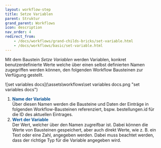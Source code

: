 ```yaml
---
layout: workflow-step
title: Setze Variablen
parent: Struktur
grand_parent: Workflows
icon: description
nav_order: 4
redirect_from:
    - /docs/workflows/grand-childs-bricks/set-variable.html
    - /docs/workflows/basic/set-variable.html
---
```


Mit dem Baustein _Setze Variablen_ werden Variablen, konkret benutzerdefinierte Werte welche über einen selbst definierten Namen zugegriffen werden können, den folgenden Workflow Bausteinen zur Verfügung gestellt.

![set variables docs](\assets\workflows\set variables docs.png "set variables docs")

1. <span style="color:#0b5394">**Name der Variable**</span>  
   Über diesen Namen werden die Bausteine und Daten der Einträge in folgenden Workflow-Bausteinen referenziert, bspw. bestellungen.id für die ID des aktuellen Eintrages.
2. <span style="color:#0b5394">**Wert der Variable**</span>  
   Der Wert, welcher über den Namen zugreifbar ist. Dabei können die Werte von Bausteinen gespeichert, aber auch direkt Werte, wie z. B. ein Text oder eine Zahl, angegeben werden.
   Dabei muss beachtet werden, dass der richtige Typ für die Variable angegeben wird.
